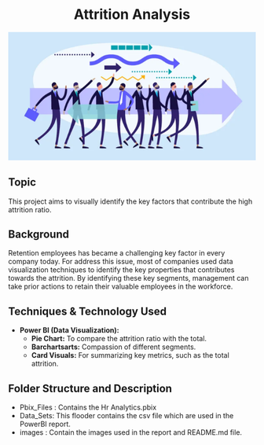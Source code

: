 <h1 align="center"> Attrition Analysis </h1>
<div align="center">
	<img src="/images/icon.png">
</div>

## Topic
This project aims to visually identify the key factors that contribute the high attrition ratio.

## Background
Retention employees has became a challenging key factor in every company today. For address this issue, most of companies used data visualization techniques to identify the key properties
that contributes towards the attrition. By identifying these key segments, management can take prior actions to retain their valuable employees in the workforce. 

## Techniques & Technology Used
		
- **Power BI (Data Visualization):**
    - **Pie Chart:** To compare the attrition ratio with the total.
    - **Barchartsarts:** Compassion of different segments.
    - **Card Visuals:** For summarizing key metrics, such as the total attrition.
    

## Folder Structure and Description 
- Pbix_Files : Contains the Hr Analytics.pbix
- Data_Sets: This flooder contains the csv file which are used in the PowerBI report.
- images : Contain the images used in the report and README.md file.


